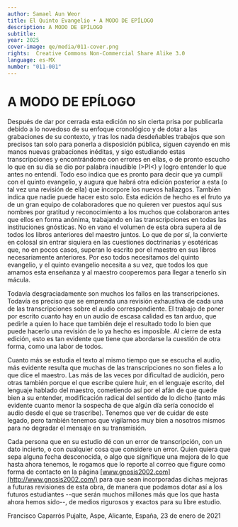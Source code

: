 ```yaml
---
author: Samael Aun Weor
title: El Quinto Evangelio • A MODO DE EPÍLOGO
description: A MODO DE EPÍLOGO
subtitle:
year: 2025
cover-image: qe/media/011-cover.png
rights:  Creative Commons Non-Commercial Share Alike 3.0
language: es-MX
number: "011-001"
---
```

# A MODO DE EPÍLOGO

Después de dar por cerrada esta edición no sin cierta prisa por publicarla debido a lo novedoso de su enfoque cronológico y de dotar a las grabaciones de su contexto, y tras los nada desdeñables trabajos que son precisos tan solo para ponerla a disposición pública, siguen cayendo en mis manos nuevas grabaciones inéditas, y sigo estudiando estas transcripciones y encontrándome con errores en ellas, o de pronto escucho lo que en su día se dio por palabra inaudible (>PI<) y logro entender lo que antes no entendí. Todo eso indica que es pronto para decir que ya cumplí con el quinto evangelio, y augura que habrá otra edición posterior a esta (o tal vez una revisión de ella) que incorpore los nuevos hallazgos. También indica que nadie puede hacer esto solo. Esta edición de hecho es el fruto ya de un gran equipo de colaboradores que no quieren ver puestos aquí sus nombres por gratitud y reconocimiento a los muchos que colaboraron antes que ellos en forma anónima, trabajando en las transcripciones en todas las instituciones gnósticas. No en vano el volumen de esta obra supera al de todos los libros anteriores del maestro juntos. Lo que de por sí, la convierte en colosal sin entrar siquiera en las cuestiones doctrinarias y esotéricas que, no en pocos casos, superan lo escrito por el maestro en sus libros necesariamente anteriores. Por eso todos necesitamos del quinto evangelio, y el quinto evangelio necesita a su vez, que todos los que amamos esta enseñanza y al maestro cooperemos para llegar a tenerlo sin mácula.

Todavía desgraciadamente son muchos los fallos en las transcripciones. Todavía es preciso que se emprenda una revisión exhaustiva de cada una de las transcripciones sobre el audio correspondiente. El trabajo de poner por escrito cuanto hay en un audio de escasa calidad es tan arduo, que pedirle a quien lo hace que también deje el resultado todo lo bien que puede hacerlo una revisión de lo ya hecho es imposible. Al cierre de esta edición, esto es tan evidente que tiene que abordarse la cuestión de otra forma, como una labor de todos.

Cuanto más se estudia el texto al mismo tiempo que se escucha el audio, más evidente resulta que muchas de las transcripciones no son fieles a lo que dice el maestro. Las más de las veces por dificultad de audición, pero otras también porque el que escribe quiere huir, en el lenguaje escrito, del lenguaje hablado del maestro, cometiendo así por el afán de que quede bien a su entender, modificación radical del sentido de lo dicho (tanto más evidente cuanto menor la sospecha de que algún día sería conocido el audio desde el que se trascribe). Tenemos que ver de cuidar de este legado, pero también tenemos que vigilarnos muy bien a nosotros mismos para no degradar el mensaje en su transmisión.

Cada persona que en su estudio dé con un error de transcripción, con un dato incierto, o con cualquier cosa que considere un error. Quien quiera que sepa alguna fecha desconocida, o algo que signifique una mejora de lo que hasta ahora tenemos, le rogamos que lo reporte al correo que figure como forma de contacto en la página [www.gnosis2002.com](http://www.gnosis2002.com/) para que sean incorporadas dichas mejoras a futuras revisiones de esta obra, de manera que podamos dotar así a los futuros estudiantes --que serán muchos millones más que los que hasta ahora hemos sido--, de medios rigurosos y exactos para su libre estudio.

Francisco Caparrós Pujalte, Aspe, Alicante, España, 23 de enero de 2021
